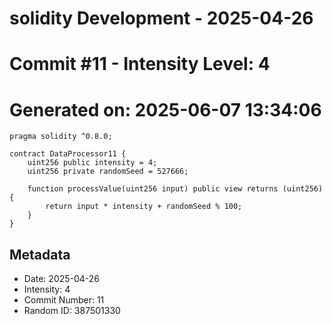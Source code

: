 ﻿# solidity Development - 2025-04-26
# Commit #11 - Intensity Level: 4
# Generated on: 2025-06-07 13:34:06
```solidity
pragma solidity ^0.8.0;

contract DataProcessor11 {
    uint256 public intensity = 4;
    uint256 private randomSeed = 527666;

    function processValue(uint256 input) public view returns (uint256) {
        return input * intensity + randomSeed % 100;
    }
}
```
## Metadata
- Date: 2025-04-26
- Intensity: 4
- Commit Number: 11
- Random ID: 387501330
